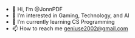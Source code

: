 - 👋 Hi, I’m @JonnPDF
- 👀 I’m interested in Gaming, Technology, and AI
- 🌱 I’m currently learning CS Programming
- 📫 How to reach me geniuse2002@gmail.com

<!---
JonnPDF/JonnPDF is a ✨ special ✨ repository because its `README.md` (this file) appears on your GitHub profile.
You can click the Preview link to take a look at your changes.
--->
